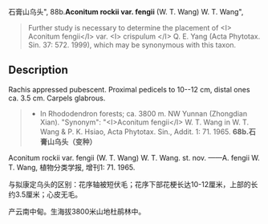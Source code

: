 石膏山乌头",
88b.**Aconitum rockii var. fengii** (W. T. Wang) W. T. Wang",

> Further study is necessary to determine the placement of &lt;I&gt; Aconitum fengii&lt;/I&gt; var. &lt;I&gt; crispulum &lt;/I&gt; Q. E. Yang (Acta Phytotax. Sin. 37: 572. 1999), which may be synonymous with this taxon.

## Description
Rachis appressed pubescent. Proximal pedicels to 10--12 cm, distal ones ca. 3.5 cm. Carpels glabrous.

> * In Rhododendron forests; ca. 3800 m. NW Yunnan (Zhongdian Xian).
  "Synonym": "&lt;I&gt;Aconitum fengii&lt;/I&gt; W. T. Wang in W. T. Wang &amp; P. K. Hsiao, Acta Phytotax. Sin., Addit. 1: 71. 1965.
**68b.石膏山乌头（变种）**

Aconitum rockii var. fengii (W. T. Wang) W. T. Wang. st. nov. ——A. fengii W. T. Wang, 植物分类学报, 增刊1: 71. 1965.

与拟康定乌头的区别：花序轴被短伏毛；花序下部花梗长达10-12厘米，上部的长约3.5厘米；心皮无毛。

产云南中甸。生海拔3800米山地杜鹃林中。
